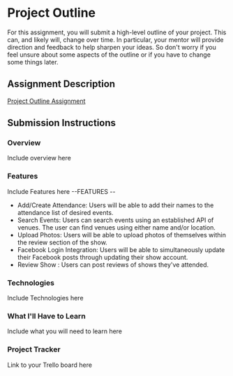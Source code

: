 # Project Outline
For this assignment, you will submit a high-level outline of your project. This can, and likely will, change over time. In particular, your mentor will provide direction and feedback to help sharpen your ideas. So don't worry if you feel unsure about some aspects of the outline or if you have to change some things later.

## Assignment Description
[Project Outline Assignment](https://education.launchcode.org/liftoff/modules/assignments/project-outline)

## Submission Instructions

### Overview
Include overview here
### Features
Include Features here
--FEATURES --
- Add/Create Attendance: Users will be able to add their names to the attendance list of desired events.
- Search Events: Users can search events using an established API of venues. The user can find venues using either name and/or location.
- Upload Photos: Users will be able to upload photos of themselves within the review section of the show.
- Facebook Login Integration: Users will be able to simultaneously update their Facebook posts through updating their show account.
- Review Show : Users can post reviews of shows they've attended. 
### Technologies
Include Technologies here
### What I'll Have to Learn
Include what you will need to learn here
### Project Tracker
Link to your Trello board here
